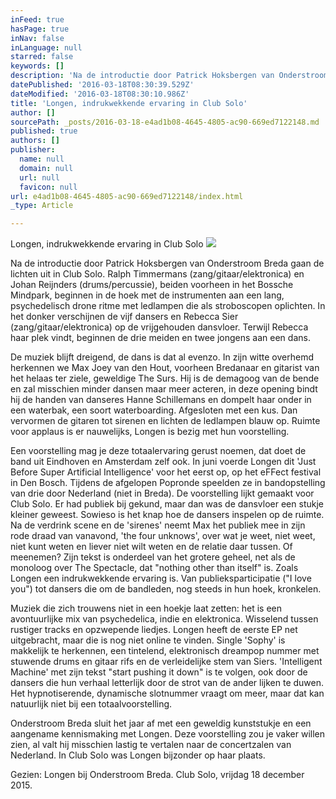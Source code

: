 ```yaml
---
inFeed: true
hasPage: true
inNav: false
inLanguage: null
starred: false
keywords: []
description: 'Na de introductie door Patrick Hoksbergen van Onderstroom Breda gaan de lichten uit in Club Solo. Ralph Timmermans (zang/gitaar/elektronica) en Johan Reijnders (drums/percussie), beiden voorheen in het Bossche Mindpark, beginnen in de hoek met de instrumenten aan een lang, psychedelisch drone ritme met ledlampen die als stroboscopen oplichten. In het donker verschijnen de vijf dansers en Rebecca Sier (zang/gitaar/elektronica) op de vrijgehouden dansvloer. Terwijl Rebecca haar plek vindt, beginnen de drie meiden en twee jongens aan een dans.'
datePublished: '2016-03-18T08:30:39.529Z'
dateModified: '2016-03-18T08:30:10.986Z'
title: 'Longen, indrukwekkende ervaring in Club Solo'
author: []
sourcePath: _posts/2016-03-18-e4ad1b08-4645-4805-ac90-669ed7122148.md
published: true
authors: []
publisher:
  name: null
  domain: null
  url: null
  favicon: null
url: e4ad1b08-4645-4805-ac90-669ed7122148/index.html
_type: Article

---
```

Longen, indrukwekkende ervaring in Club Solo
![](https://the-grid-user-content.s3-us-west-2.amazonaws.com/3f24ab03-7c92-4e6d-8d4d-60d417cddab8.jpg)

Na de introductie door Patrick Hoksbergen van Onderstroom Breda gaan de lichten uit in Club Solo. Ralph Timmermans (zang/gitaar/elektronica) en Johan Reijnders (drums/percussie), beiden voorheen in het Bossche Mindpark, beginnen in de hoek met de instrumenten aan een lang, psychedelisch drone ritme met ledlampen die als stroboscopen oplichten. In het donker verschijnen de vijf dansers en Rebecca Sier (zang/gitaar/elektronica) op de vrijgehouden dansvloer. Terwijl Rebecca haar plek vindt, beginnen de drie meiden en twee jongens aan een dans.

De muziek blijft dreigend, de dans is dat al evenzo. In zijn witte overhemd herkennen we Max Joey van den Hout, voorheen Bredanaar en gitarist van het helaas ter ziele, geweldige The Surs. Hij is de demagoog van de bende en zal misschien minder dansen maar meer acteren, in deze opening bindt hij de handen van danseres Hanne Schillemans en dompelt haar onder in een waterbak, een soort waterboarding. Afgesloten met een kus. Dan vervormen de gitaren tot sirenen en lichten de ledlampen blauw op. Ruimte voor applaus is er nauwelijks, Longen is bezig met hun voorstelling.

Een voorstelling mag je deze totaalervaring gerust noemen, dat doet de band uit Eindhoven en Amsterdam zelf ook. In juni voerde Longen dit 'Just Before Super Artificial Intelligence' voor het eerst op, op het eFFect festival in Den Bosch. Tijdens de afgelopen Popronde speelden ze in bandopstelling van drie door Nederland (niet in Breda). De voorstelling lijkt gemaakt voor Club Solo. Er had publiek bij gekund, maar dan was de dansvloer een stukje kleiner geweest. Sowieso is het knap hoe de dansers inspelen op de ruimte. Na de verdrink scene en de 'sirenes' neemt Max het publiek mee in zijn rode draad van vanavond, 'the four unknows', over wat je weet, niet weet, niet kunt weten en liever niet wilt weten en de relatie daar tussen. Of meenemen? Zijn tekst is onderdeel van het grotere geheel, net als de monoloog over The Spectacle, dat "nothing other than itself" is. Zoals Longen een indrukwekkende ervaring is. Van publieksparticipatie ("I love you") tot dansers die om de bandleden, nog steeds in hun hoek, kronkelen.

Muziek die zich trouwens niet in een hoekje laat zetten: het is een avontuurlijke mix van psychedelica, indie en elektronica. Wisselend tussen rustiger tracks en opzwepende liedjes. Longen heeft de eerste EP net uitgebracht, maar die is nog niet online te vinden. Single 'Sophy' is makkelijk te herkennen, een tintelend, elektronisch dreampop nummer met stuwende drums en gitaar rifs en de verleidelijke stem van Siers. 'Intelligent Machine' met zijn tekst "start pushing it down" is te volgen, ook door de dansers die hun verhaal letterlijk door de strot van de ander lijken te duwen. Het hypnotiserende, dynamische slotnummer vraagt om meer, maar dat kan natuurlijk niet bij een totaalvoorstelling.

Onderstroom Breda sluit het jaar af met een geweldig kunststukje en een aangename kennismaking met Longen. Deze voorstelling zou je vaker willen zien, al valt hij misschien lastig te vertalen naar de concertzalen van Nederland. In Club Solo was Longen bijzonder op haar plaats.   

Gezien: Longen bij Onderstroom Breda. Club Solo, vrijdag 18 december 2015\.